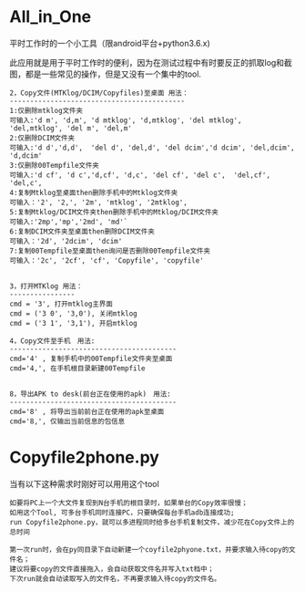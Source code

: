 # All_in_One
平时工作时的一个小工具（限android平台+python3.6.x)

此应用就是用于平时工作时的便利，因为在测试过程中有时要反正的抓取log和截图，都是一些常见的操作，但是又没有一个集中的tool. 

    2，Copy文件(MTKlog/DCIM/Copyfiles)至桌面 用法：
    -------------------------------------------
    1:仅删除mtklog文件夹
    可输入:'d m', 'd,m', 'd mtklog', 'd,mtklog', 'del mtklog', 'del,mtklog', 'del m', 'del,m'
    2:仅删除DCIM文件夹
    可输入:'d d','d,d',  'del d', 'del,d', 'del dcim','d dcim', 'del,dcim', 'd,dcim'
    3:仅删除00Tempfile文件夹
    可输入:'d cf', 'd c','d,cf', 'd,c', 'del cf', 'del c',  'del,cf', 'del,c',
    4:复制Mtklog至桌面then删除手机中的Mtklog文件夹
    可输入：'2', '2,', '2m', 'mtklog', '2mtklog',
    5:复制Mtklog/DCIM文件夹then删除手机中的Mtklog/DCIM文件夹
    可输入:'2mp','mp','2md', 'md'`
    6:复制DCIM文件夹至桌面then删除DCIM文件夹
    可输入：'2d', '2dcim', 'dcim'
    7:复制00Tempfile至桌面then询问是否删除00Tempfile文件夹
    可输入：'2c', '2cf', 'cf', 'Copyfile', 'copyfile'
    
    
    3，打开MTKlog 用法：
    ----------------
    cmd = '3', 打开mtklog主界面
    cmd = ('3 0', '3,0'), 关闭mtklog
    cmd = ('3 1', '3,1'), 开启mtklog

    4，Copy文件至手机　用法:
    -----------------------------------------
    cmd='4' , 复制手机中的00Tempfile文件夹至桌面
    cmd='4,', 在手机根目录新建00Tempfile
    
    
    8，导出APK to desk(前台正在使用的apk)　用法:
    -----------------------------------------
    cmd='8' , 将导出当前前台正在使用的apk至桌面
    cmd='8,', 仅输出当前信息的包信息
    
    
# Copyfile2phone.py
当有以下这种需求时刚好可以用用这个tool

    如要将PC上一个大文件复现到N台手机的根目录时，如果单台的Copy效率很慢；
    如用这个Tool, 可多台手机同时连接PC，只要确保每台手机adb连接成功;
    run Copyfile2phone.py，就可以多进程同时给多台手机复制文件，减少花在Copy文件上的总时间

    第一次run时，会在py同目录下自动新建一个coyfile2phyone.txt，并要求输入待copy的文件名；
    建议将要copy的文件直接拖入，会自动获取文件名并写入txt档中；
    下次run就会自动读取写入的文件名，不再要求输入待copy的文件名。
